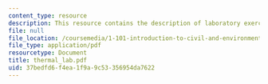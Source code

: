 ```yaml
---
content_type: resource
description: This resource contains the description of laboratory exercise.
file: null
file_location: /coursemedia/1-101-introduction-to-civil-and-environmental-engineering-design-i-fall-2005/37bedfd6f4ea1f9a9c53356954da7622_thermal_lab.pdf
file_type: application/pdf
resourcetype: Document
title: thermal_lab.pdf
uid: 37bedfd6-f4ea-1f9a-9c53-356954da7622
---
```

